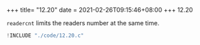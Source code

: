 +++
title= "12.20"
date = 2021-02-26T09:15:46+08:00
+++
12.20

`readercnt` limits the readers number at the same time.

```c
!INCLUDE "./code/12.20.c"
```

